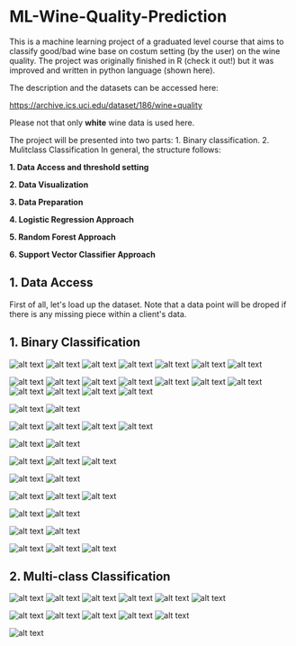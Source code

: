 # ML-Wine-Quality-Prediction
This is a machine learning project of a graduated level course that aims to classify good/bad wine base on costum setting (by the user) on the wine quality. The project was originally finished in R (check it out!) but it was improved and written in python language (shown here).

The description and the datasets can be accessed here:

https://archive.ics.uci.edu/dataset/186/wine+quality

Please not that only **white** wine data is used here.

The project will be presented into two parts: 1. Binary classification. 2. Mulitclass Classification
In general, the structure follows:

**1. Data Access and threshold setting**

**2. Data Visualization**
   
**3. Data Preparation**
   
**4. Logistic Regression Approach**   

**5. Random Forest Approach**   

**6. Support Vector Classifier Approach**

## 1. Data Access
First of all, let's load up the dataset. Note that a data point will be droped if there is any missing piece within a client's data.




## 1. Binary Classification

![alt text](images/1.png)
![alt text](images/1a.png)
![alt text](images/1b.png)
![alt text](images/1c.png)
![alt text](images/1d.png)
![alt text](images/pie_bad_good_wine.png)
![alt text](images/1e.png)

![alt text](images/con_fixed_acidity.png)
![alt text](images/con_volatile_acidity.png)
![alt text](images/con_citric_acid.png)
![alt text](images/con_residual_sugar.png)
![alt text](images/con_chlorides.png)
![alt text](images/con_free_sulfur_dioxide.png)
![alt text](images/con_total_sulfur_dioxide.png)
![alt text](images/con_density.png)
![alt text](images/con_pH.png)
![alt text](images/con_sulphates.png)
![alt text](images/con_alcohol.png)

![alt text](images/1f.png)
![alt text](images/cat_quality.png)

![alt text](images/1g.png)
![alt text](images/1h.png)
![alt text](images/1i.png)
![alt text](images/cm_lr1.png)

![alt text](images/1k.png)
![alt text](images/roc_lr1.png)

![alt text](images/1l.png)
![alt text](images/1m.png)
![alt text](images/cm_rf1.png)

![alt text](images/1o.png)
![alt text](images/roc_rf1.png)

![alt text](images/1p.png)
![alt text](images/1q.png)
![alt text](images/cm_svc1.png)

![alt text](images/1s.png)
![alt text](images/roc_svc1.png)

![alt text](images/1t.png)
![alt text](images/cm_all1.png)


![alt text](images/1u.png)
![alt text](images/1v.png)
![alt text](images/roc_all1.png)




## 2. Multi-class Classification

![alt text](images/2a.png)
![alt text](images/2b.png)
![alt text](images/2c.png)
![alt text](images/2d.png)
![alt text](images/2e.png)
![alt text](images/pie_bad_nor_good_wine.png)

![alt text](images/2f.png)
![alt text](images/2g.png)
![alt text](images/2h.png)
![alt text](images/2i.png)
![alt text](images/cm_all2.png)


![alt text](images/2j.png)
